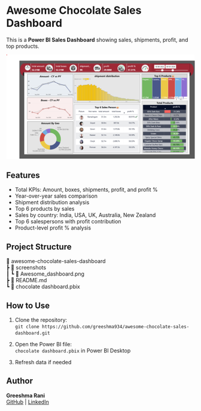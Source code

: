 # Awesome Chocolate Sales Dashboard

This is a **Power BI Sales Dashboard** showing sales, shipments, profit, and top products.

![Dashboard Screenshot](./screenshots/Awesome_dashboard.png)

## Features

- Total KPIs: Amount, boxes, shipments, profit, and profit %
- Year-over-year sales comparison
- Shipment distribution analysis
- Top 6 products by sales
- Sales by country: India, USA, UK, Australia, New Zealand
- Top 6 salespersons with profit contribution
- Product-level profit % analysis

## Project Structure

📁 awesome-chocolate-sales-dashboard  
 ┣ 📂 screenshots  
 ┃ ┗ 📜 Awesome_dashboard.png  
 ┣ 📜 README.md  
 ┗ 📜 chocolate dashboard.pbix  

## How to Use

1. Clone the repository:  
   `git clone https://github.com/greeshma934/awesome-chocolate-sales-dashboard.git`

2. Open the Power BI file:  
   `chocolate dashboard.pbix` in Power BI Desktop

3. Refresh data if needed

## Author

**Greeshma Rani**  
[GitHub](https://github.com/greeshma934) | [LinkedIn](https://www.linkedin.com/in/greeshma-rani)

